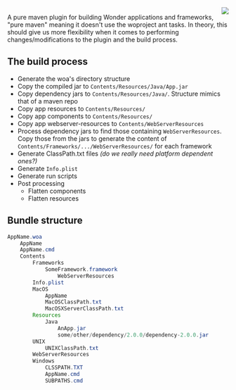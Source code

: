 <img align="right" src="https://www.hugi.io/github/img/antkiller.png">

A pure maven plugin for building Wonder applications and frameworks, "pure maven" meaning it doesn't use the woproject ant tasks. In theory, this should give us more flexibility when it comes to performing changes/modifications to the plugin and the build process.

## The build process 

* Generate the woa's directory structure
* Copy the compiled jar to `Contents/Resources/Java/App.jar`
* Copy dependency jars to `Contents/Resources/Java/`. Structure mimics that of a maven repo
* Copy app resources to `Contents/Resources/`
* Copy app components to `Contents/Resources/`
* Copy app webserver-resources to `Contents/WebServerResources`
* Process dependency jars to find those containing `WebServerResources`. Copy those from the jars to generate the content of `Contents/Frameworks/.../WebServerResources/` for each framework
* Generate  ClassPath.txt files *(do we really need platform dependent ones?)*
* Generate `Info.plist`
* Generate run scripts
* Post processing
  * Flatten components
  * Flatten resources

## Bundle structure

```java
AppName.woa
	AppName
	AppName.cmd
	Contents
		Frameworks
			SomeFramework.framework
  				WebServerResources
		Info.plist
		MacOS
			AppName
			MacOSClassPath.txt
			MacOSXServerClassPath.txt
		Resources
			Java
				AnApp.jar
				some/other/dependency/2.0.0/dependency-2.0.0.jar
		UNIX
			UNIXClassPath.txt
		WebServerResources
		Windows
			CLSSPATH.TXT
			AppName.cmd
			SUBPATHS.cmd
```


